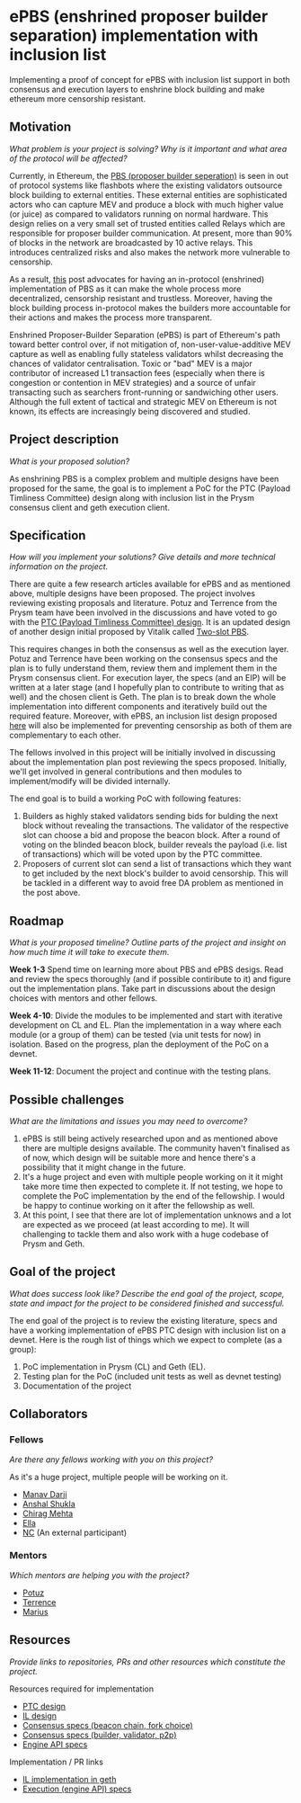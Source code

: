 # ePBS (enshrined proposer builder separation) implementation with inclusion list

Implementing a proof of concept for ePBS with inclusion list support in both consensus and execution layers to enshrine block building and make ethereum more censorship resistant.

## Motivation

*What problem is your project is solving? Why is it important and what area of the protocol will be affected?*


Currently, in Ethereum, the [PBS (proposer builder seperation)](https://ethresear.ch/t/proposer-block-builder-separation-friendly-fee-market-designs/9725) is seen in out of protocol systems like flashbots where the existing validators outsource block building to external entities. These external entities are sophisticated actors who can capture MEV and produce a block with much higher value (or juice) as compared to validators running on normal hardware. This design relies on a very small set of trusted entities called Relays which are responsible for proposer builder communication. At present, more than 90% of blocks in the network are broadcasted by 10 active relays. This introduces centralized risks and also makes the network more vulnerable to censorship.

As a result, [this](https://ethresear.ch/t/why-enshrine-proposer-builder-separation-a-viable-path-to-epbs/15710) post advocates for having an in-protocol (enshrined) implementation of PBS as it can make the whole process more decentralized, censorship resistant and trustless. Moreover, having the block building process in-protocol makes the builders more accountable for their actions and makes the process more transparent.

Enshrined Proposer-Builder Separation (ePBS) is part of Ethereum's path toward better control over, if not mitigation of, non-user-value-additive MEV capture as well as enabling fully stateless validators whilst decreasing the chances of validator centralisation. Toxic or "bad" MEV is a major contributor of increased L1 transaction fees (especially when there is congestion or contention in MEV strategies) and a source of unfair transacting such as searchers front-running or sandwiching other users. Although the full extent of tactical and strategic MEV on Ethereum is not known, its effects are increasingly being discovered and studied.

## Project description

*What is your proposed solution?*

As enshrining PBS is a complex problem and multiple designs have been proposed for the same, the goal is to implement a PoC for the PTC (Payload Timliness Committee) design along with inclusion list in the Prysm consensus client and geth execution client.

## Specification

*How will you implement your solutions? Give details and more technical information on the project.*

There are quite a few research articles available for ePBS and as mentioned above, multiple designs have been proposed. The project involves reviewing existing proposals and literature. Potuz and Terrence from the Prysm team have been involved in the discussions and have voted to go with the [PTC (Payload Timliness Committee) design](https://ethresear.ch/t/payload-timeliness-committee-ptc-an-epbs-design/16054). It is an updated design of another design initial proposed by Vitalik called [Two-slot PBS](https://ethresear.ch/t/two-slot-proposer-builder-separation/10980).

This requires changes in both the consensus as well as the execution layer. Potuz and Terrence have been working on the consensus specs and the plan is to fully understand them, review them and implement them in the Prysm consensus client. For execution layer, the specs (and an EIP) will be written at a later stage (and I hopefully plan to contribute to writing that as well) and the chosen client is Geth. The plan is to break down the whole implementation into different components and iteratively build out the required feature. Moreover, with ePBS, an inclusion list design proposed [here](https://ethresear.ch/t/no-free-lunch-a-new-inclusion-list-design/16389) will also be implemented for preventing censorship as both of them are complementary to each other. 

The fellows involved in this project will be initially involved in discussing about the implementation plan post reviewing the specs proposed. Initially, we'll get involved in general contributions and then modules to implement/modify will be divided internally.

The end goal is to build a working PoC with following features:
1. Builders as highly staked validators sending bids for bulding the next block without revealing the transactions. The validator of the respective slot can choose a bid and propose the beacon block. After a round of voting on the blinded beacon block, builder reveals the payload (i.e. list of transactions) which will be voted upon by the PTC committee.
2. Proposers of current slot can send a list of transactions which they want to get included by the next block's builder to avoid censorship. This will be tackled in a different way to avoid free DA problem as mentioned in the post above.

## Roadmap

*What is your proposed timeline? Outline parts of the project and insight on how much time it will take to execute them.*

**Week 1-3** Spend time on learning more about PBS and ePBS desigs. Read and review the specs thoroughly (and if possible contiribute to it) and figure out the implementation plans. Take part in discussions about the design choices with mentors and other fellows.

**Week 4-10**: Divide the modules to be implemented and start with iterative development on CL and EL. Plan the implementation in a way where each module (or a group of them) can be tested (via unit tests for now) in isolation. Based on the progress, plan the deployment of the PoC on a devnet.

**Week 11-12**: Document the project and continue with the testing plans.

## Possible challenges

*What are the limitations and issues you may need to overcome?*
1. ePBS is still being actively researched upon and as mentioned above there are multiple designs available. The community haven't finalised as of now, which design will be suitable more and hence there's a possibility that it might change in the future.
2. It's a huge project and even with multiple people working on it it might take more time then expected to complete it. If not testing, we hope to complete the PoC implementation by the end of the fellowship. I would be happy to continue working on it after the fellowship as well.
3. At this point, I see that there are lot of implementation unknows and a lot are expected as we proceed (at least according to me). It will challenging to tackle them and also work with a huge codebase of Prysm and Geth.

## Goal of the project

*What does success look like? Describe the end goal of the project, scope, state and impact for the project to be considered finished and successful.*

The end goal of the project is to review the existing literature, specs and have a working implementation of ePBS PTC design with inclusion list on a devnet. Here is the rough list of things which we expect to complete (as a group):

1. PoC implementation in Prysm (CL) and Geth (EL).
2. Testing plan for the PoC (included unit tests as well as devnet testing)
3. Documentation of the project

## Collaborators

### Fellows 

*Are there any fellows working with you on this project?*

As it's a huge project, multiple people will be working on it.
- [Manav Darji](https://github.com/manav2401)
- [Anshal Shukla](https://github.com/anshalshukla)
- [Chirag Mehta](https://github.com/Chirag018)
- [Ella](https://github.com/0xfmoi)
- [NC](https://github.com/naviechan) (An external participant)

### Mentors

*Which mentors are helping you with the project?*

- [Potuz](https://github.com/potuz/)
- [Terrence](https://github.com/terencechain/)
- [Marius](https://github.com/MariusVanDerWijden/)

## Resources

*Provide links to repositories, PRs and other resources which constitute the project.*

Resources required for implementation
- [PTC design](https://ethresear.ch/t/payload-timeliness-committee-ptc-an-epbs-design/16054)
- [IL design](https://ethresear.ch/t/no-free-lunch-a-new-inclusion-list-design/16389)
- [Consensus specs (beacon chain, fork choice)](https://github.com/potuz/consensus-specs/pull/1)
- [Consensus specs (builder, validator, p2p)](https://github.com/terencechain/consensus-specs/pull/1)
- [Engine API specs](https://github.com/naviechan/execution-apis/pull/1)

Implementation / PR links
- [IL implementation in geth](https://github.com/manav2401/go-ethereum/pull/1)
- [Execution (engine API) specs](https://github.com/manav2401/execution-apis/pull/1)
